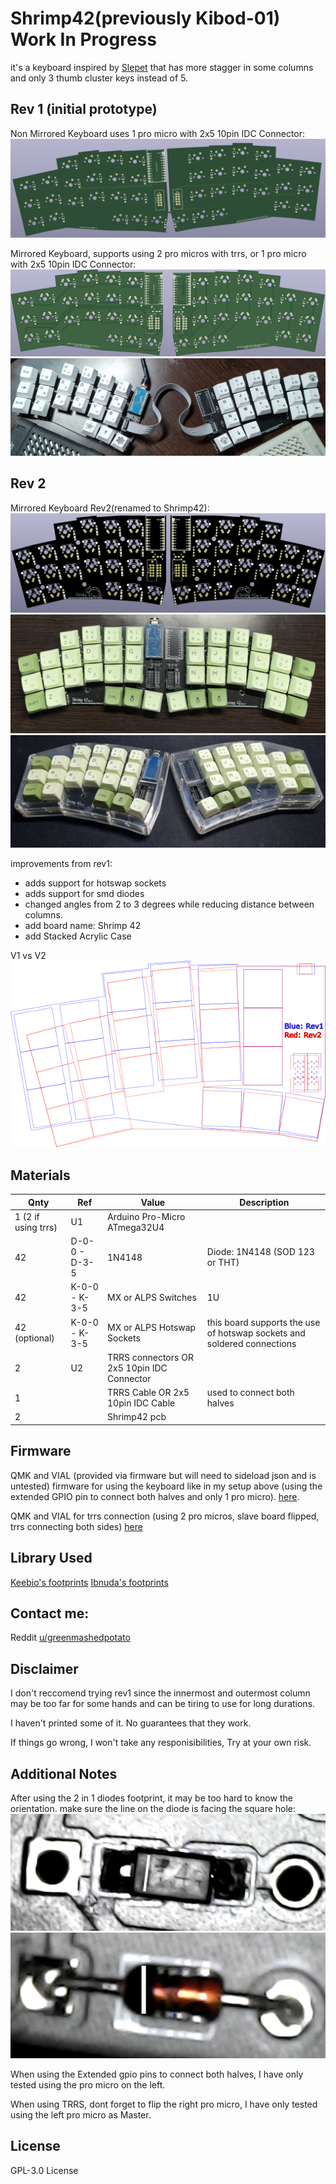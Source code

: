 # Shrimp42(previously Kibod-01) Work In Progress

it's a keyboard inspired by [Slepet](https://github.com/ibnuda/Slepet) that has more stagger in some columns and only 3 thumb cluster keys instead of 5.

## Rev 1 (initial prototype)
Non Mirrored Keyboard uses 1 pro micro with 2x5 10pin IDC Connector:
![kibod](img/kibod.png)
 
Mirrored Keyboard, supports using 2 pro micros with trrs, or 1 pro micro with 2x5 10pin IDC Connector:
![mirror](img/mirror.png)
![mirror](img/mirror-printed.jpg)

## Rev 2
Mirrored Keyboard Rev2(renamed to Shrimp42):
![mirror](img/mirror-rev2.png)
![mirror](img/mirror-rev2-printed.jpg)
![case](img/case.png)

improvements from rev1:

* adds support for hotswap sockets
* adds support for smd diodes
* changed angles from 2 to 3 degrees while reducing distance between columns. 
* add board name: Shrimp 42
* add Stacked Acrylic Case

V1 vs V2
![mirror](img/rev1rev2.png)

## Materials

| Qnty | Ref | Value | Description |
| --- | --- | --- | --- |
| 1 (2 if using trrs) | U1 | Arduino Pro-Micro ATmega32U4 |
| 42 | D-0-0 - D-3-5 | 1N4148 | Diode: 1N4148 (SOD 123 or THT)|
| 42 | K-0-0 - K-3-5 | MX or ALPS Switches | 1U |
| 42 (optional) | K-0-0 - K-3-5 | MX or ALPS Hotswap Sockets | this board supports the use of hotswap sockets and soldered connections |
| 2 | U2 | TRRS connectors OR 2x5 10pin IDC Connector |
| 1 | | TRRS Cable OR 2x5 10pin IDC Cable | used to connect both halves |
| 2 | | Shrimp42 pcb |
 
## Firmware
QMK and VIAL (provided via firmware but will need to sideload json and is untested) firmware for using the keyboard like in my setup above (using the extended GPIO pin to connect both halves and only 1 pro micro). [here](https://github.com/GreenMashedPotato/vial-qmk/tree/Shrimp42/keyboards/shrimp42).
 
QMK and VIAL for trrs connection (using 2 pro micros, slave board flipped, trrs connecting both sides) [here](https://github.com/GreenMashedPotato/vial-qmk/tree/Shrimp42/keyboards/shrimp42trrs)

## Library Used
[Keebio's footprints](https://github.com/keebio/Keebio-Parts.pretty)
[Ibnuda's footprints](https://github.com/ibnuda/rick-kicad-libs)

## Contact me:
Reddit [u/greenmashedpotato](https://www.reddit.com/user/greenmashedpotato)

## Disclaimer

I don't reccomend trying rev1 since the innermost and outermost column may be too far for some hands and can be tiring to use for long durations.

I haven't printed some of it. No guarantees that they work.

If things go wrong, I won't take any responisibilities, Try at your own risk.

## Additional Notes
After using the 2 in 1 diodes footprint, it may be too hard to know the orientation.
make sure the line on the diode is facing the square hole:
![diode](img/diode-sod123.png)
![diode](img/diode-tht.png)

When using the Extended gpio pins to connect both halves, I have only tested using the pro micro on the left.

When using TRRS, dont forget to flip the right pro micro, I have only tested using the left pro micro as Master.

## License
GPL-3.0 License
